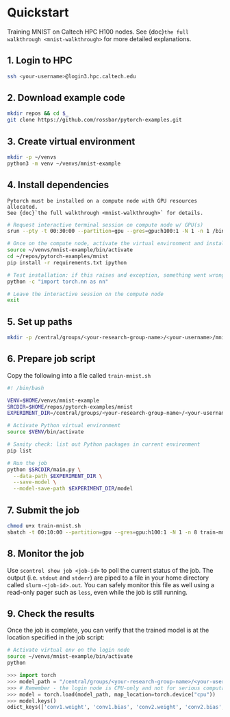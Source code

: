 # Quickstart

Training MNIST on Caltech HPC H100 nodes.
See {doc}`the full walkthrough <mnist-walkthrough>` for more detailed explanations.

## 1. Login to HPC

```bash
ssh <your-username>@login3.hpc.caltech.edu
```

## 2. Download example code

```bash
mkdir repos && cd $_
git clone https://github.com/rossbar/pytorch-examples.git
```

## 3. Create virtual environment

```bash
mkdir -p ~/venvs
python3 -m venv ~/venvs/mnist-example
```

## 4. Install dependencies

```{note}
Pytorch must be installed on a compute node with GPU resources allocated.
See {doc}`the full walkthrough <mnist-walkthrough>` for details.
```

```bash
# Request interactive terminal session on compute node w/ GPU(s)
srun --pty -t 00:30:00 --partition=gpu --gres=gpu:h100:1 -N 1 -n 1 /bin/bash -l

# Once on the compute node, activate the virtual environment and install dependencies
source ~/venvs/mnist-example/bin/activate
cd ~/repos/pytorch-examples/mnist
pip install -r requirements.txt ipython

# Test installation: if this raises and exception, something went wrong
python -c "import torch.nn as nn"

# Leave the interactive session on the compute node
exit
```

## 5. Set up paths

```bash
mkdir -p /central/groups/<your-research-group-name>/<your-username>/mnist_example
```

## 6. Prepare job script

Copy the following into a file called `train-mnist.sh`

```bash
#! /bin/bash

VENV=$HOME/venvs/mnist-example
SRCDIR=$HOME/repos/pytorch-examples/mnist
EXPERIMENT_DIR=/central/groups/<your-research-group-name>/<your-username>/mnist_example

# Activate Python virtual environment
source $VENV/bin/activate

# Sanity check: list out Python packages in current environment
pip list

# Run the job
python $SRCDIR/main.py \
  --data-path $EXPERIMENT_DIR \
  --save-model \
  --model-save-path $EXPERIMENT_DIR/model
```

## 7. Submit the job

```bash
chmod u+x train-mnist.sh
sbatch -t 00:10:00 --partition=gpu --gres=gpu:h100:1 -N 1 -n 8 train-mnist.sh
```

## 8. Monitor the job

Use `scontrol show job <job-id>` to poll the current status of the job.
The output (i.e. `stdout` and `stderr`) are piped to a file in your home
directory called `slurm-<job-id>.out`.
You can safely monitor this file as well using a read-only pager such as `less`,
even while the job is still running.

## 9. Check the results

Once the job is complete, you can verify that the trained model is at the
location specified in the job script:

```bash
# Activate virtual env on the login node
source ~/venvs/mnist-example/bin/activate
python
```

```python
>>> import torch
>>> model_path = "/central/groups/<your-research-group-name>/<your-username>/mnist_example/model/mnist_cnn.pt"
>>> # Remember - the login node is CPU-only and not for serious computation.
>>> model = torch.load(model_path, map_location=torch.device("cpu"))
>>> model.keys()
odict_keys(['conv1.weight', 'conv1.bias', 'conv2.weight', 'conv2.bias', 'fc1.weight', 'fc1.bias', 'fc2.weight', 'fc2.bias'])
```

